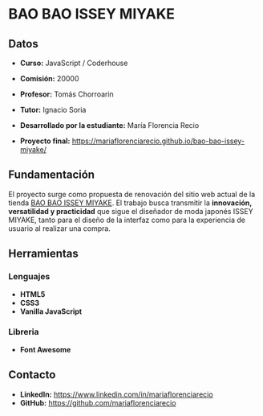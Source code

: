 # BAO BAO ISSEY MIYAKE

## Datos

* **Curso:** JavaScript / Coderhouse

* **Comisión:** 20000

* **Profesor:** Tomás Chorroarin

* **Tutor:** Ignacio Soria

* **Desarrollado por la estudiante:** María Florencia Recio

* **Proyecto final:** https://mariaflorenciarecio.github.io/bao-bao-issey-miyake/

## Fundamentación

El proyecto surge como propuesta de renovación del sitio web actual de la tienda [BAO BAO ISSEY MIYAKE](https://www.baobaoisseymiyake.com/).
El trabajo busca transmitir la **innovación, versatilidad y practicidad** que sigue el diseñador de moda japonés ISSEY MIYAKE, tanto para el diseño de la interfaz como para la experiencia de usuario al realizar una compra.

## Herramientas

### Lenguajes

* **HTML5**
* **CSS3**
* **Vanilla JavaScript**

### Libreria

* **Font Awesome**

## Contacto

* **LinkedIn:** https://www.linkedin.com/in/mariaflorenciarecio
* **GitHub:** https://github.com/mariaflorenciarecio